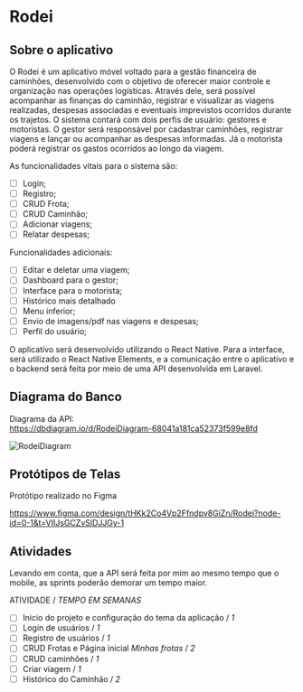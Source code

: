 # Rodei
## Sobre o aplicativo

O Rodei é um aplicativo móvel voltado para a gestão financeira de caminhões, desenvolvido com o objetivo de oferecer maior controle e organização nas operações logísticas. Através dele, será possível acompanhar as finanças do caminhão, registrar e visualizar as viagens realizadas, despesas associadas e eventuais imprevistos ocorridos durante os trajetos. O sistema contará com dois perfis de usuário: gestores e motoristas. O gestor será responsável por cadastrar caminhões, registrar viagens e lançar ou acompanhar as despesas informadas. Já o motorista poderá registrar os gastos ocorridos ao longo da viagem.  

As funcionalidades vitais para o sistema são:
- [ ] Login;
- [ ] Registro;
- [ ] CRUD Frota;
- [ ] CRUD Caminhão;
- [ ] Adicionar viagens;
- [ ] Relatar despesas;
  
Funcionalidades adicionais:
- [ ] Editar e deletar uma viagem;
- [ ] Dashboard para o gestor;
- [ ] Interface para o motorista;
- [ ] Histórico mais detalhado
- [ ] Menu inferior;
- [ ] Envio de imagens/pdf nas viagens e despesas;
- [ ] Perfil do usuário;
  
O aplicativo será desenvolvido utilizando o React Native. Para a interface, será utilizado o React Native Elements, e a comunicação entre o aplicativo e o backend será feita por meio de uma API desenvolvida em Laravel.

## Diagrama do Banco
Diagrama da API:  
https://dbdiagram.io/d/RodeiDiagram-68041a181ca52373f599e8fd

![RodeiDiagram](https://github.com/user-attachments/assets/eddd4396-3f8e-4798-9339-bd442cf29273)


## Protótipos de Telas
Protótipo realizado no Figma  
  
https://www.figma.com/design/tHKk2Co4Vp2Ffndpv8GiZn/Rodei?node-id=0-1&t=VIIJsGCZvSlDJJGy-1

## Atividades 
Levando em conta, que a API será feita por mim ao mesmo tempo que o mobile, as sprints poderão demorar um tempo maior.  
  
ATIVIDADE / *TEMPO EM SEMANAS*
- [ ] Inicio do projeto e configuração do tema da aplicação / *1*
- [ ] Login de usuários / *1*
- [ ] Registro de usuários / *1*
- [ ] CRUD Frotas e Página inicial *Minhas frotas* / *2*
- [ ] CRUD caminhões / *1*
- [ ] Criar viagem / *1*
- [ ] Histórico do Caminhão / *2*
